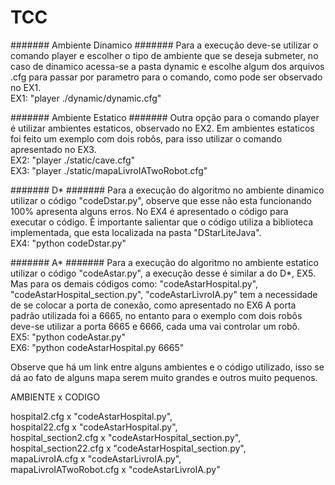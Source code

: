 TCC
===

####### Ambiente Dinamico #######
Para a execução deve-se utilizar o comando player e escolher o tipo de ambiente que se deseja submeter, no caso de dinamico acessa-se a pasta dynamic e escolhe algum dos arquivos .cfg para passar por parametro para o comando, como pode ser observado no EX1.</br>
EX1: "player ./dynamic/dynamic.cfg"

####### Ambiente Estatico #######
Outra opção para o comando player é utilizar ambientes estaticos, observado no EX2. Em ambientes estaticos foi feito um exemplo com dois robôs, para isso utilizar o comando apresentado no EX3.</br>
EX2: "player ./static/cave.cfg"</br>
EX3: "player ./static/mapaLivroIATwoRobot.cfg"

####### D* #######
Para a execução do algoritmo no ambiente dinamico utilizar o código "codeDstar.py", observe que esse não esta funcionando 100% apresenta alguns erros. No EX4 é apresentado o código para executar o código. È importante salientar que o código utiliza a biblioteca implementada, que esta localizada na pasta "DStarLiteJava".</br>
EX4: "python codeDstar.py"

####### A* #######
Para a execução do algoritmo no ambiente estatico utilizar o código "codeAstar.py", a execução desse é similar a do D*, EX5. Mas para os demais códigos como: "codeAstarHospital.py", "codeAstarHospital_section.py", "codeAstarLivroIA.py" tem a necessidade de se colocar a porta de conexão, como apresentado no EX6 A porta padrão utilizada foi a 6665, no entanto para o exemplo com dois robôs deve-se utilizar a porta 6665 e 6666, cada uma vai controlar um robô.</br>
EX5: "python codeAstar.py"</br>
EX6: "python codeAstarHospital.py 6665"

Observe que há um link entre alguns ambientes e o código utilizado, isso se dá ao fato de alguns mapa serem muito grandes e outros muito pequenos. </br>

AMBIENTE x CODIGO

hospital2.cfg	x "codeAstarHospital.py", </br>
hospital22.cfg x "codeAstarHospital.py", </br>
hospital_section2.cfg x "codeAstarHospital_section.py", </br>
hospital_section22.cfg x "codeAstarHospital_section.py", </br>
mapaLivroIA.cfg x "codeAstarLivroIA.py", </br>
mapaLivroIATwoRobot.cfg x "codeAstarLivroIA.py"</br>

